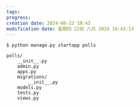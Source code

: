 ```yaml
---
tags: 
progress: 
creation date: 2024-08-22 19:43
modification date: 星期四 22日 八月 2024 19:43:13
---
```

	$ python manage.py startapp polls
	
```python3
polls/
    __init__.py
    admin.py
    apps.py
    migrations/
        __init__.py
    models.py
    tests.py
    views.py
```

